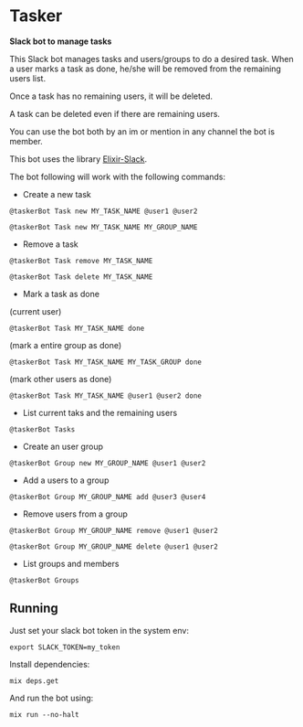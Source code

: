 # Tasker

**Slack bot to manage tasks**

This Slack bot manages tasks and users/groups to do a desired task. When a user marks a task as done, he/she will be removed from the remaining users list.

Once a task has no remaining users, it will be deleted.

A task can be deleted even if there are remaining users.

You can use the bot both by an im or mention in any channel the bot is member.

This bot uses the library [Elixir-Slack](https://github.com/BlakeWilliams/Elixir-Slack).

The bot following will work with the following commands:

  * Create a new task

  ``` @taskerBot Task new MY_TASK_NAME @user1 @user2 ```

  ``` @taskerBot Task new MY_TASK_NAME MY_GROUP_NAME ```

  * Remove a task

  ``` @taskerBot Task remove MY_TASK_NAME ```

  ``` @taskerBot Task delete MY_TASK_NAME ```

  * Mark a task as done

  (current user)

  ``` @taskerBot Task MY_TASK_NAME done ```

  (mark a entire group as done)

  ``` @taskerBot Task MY_TASK_NAME MY_TASK_GROUP done ```

  (mark other users as done)

  ``` @taskerBot Task MY_TASK_NAME @user1 @user2 done ```

  * List current taks and the remaining users

  ``` @taskerBot Tasks ```

  * Create an user group

  ``` @taskerBot Group new MY_GROUP_NAME @user1 @user2 ```

  * Add a users to a group

  ``` @taskerBot Group MY_GROUP_NAME add @user3 @user4 ```

  * Remove users from a group

  ``` @taskerBot Group MY_GROUP_NAME remove @user1 @user2 ```

  ``` @taskerBot Group MY_GROUP_NAME delete @user1 @user2 ```

  * List groups and members

  ``` @taskerBot Groups ```

## Running

Just set your slack bot token in the system env:

  ``` export SLACK_TOKEN=my_token ```

Install dependencies:

  ``` mix deps.get ```

And run the bot using:

``` mix run --no-halt ```
